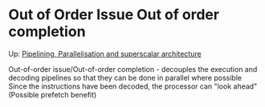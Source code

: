 # Out of Order Issue Out of order completion

Up: [Pipelining, Parallelisation and superscalar architecture](pipelining,_parallelisation_and_superscalar_architecture)

Out-of-order issue/Out-of-order completion - decouples the execution and decoding pipelines so that they can be done in parallel where possible  
Since the instructions have been decoded, the processor can "look ahead" 
(Possible prefetch benefit)
